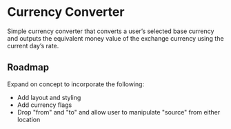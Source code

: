 # Currency Converter

Simple currency converter that converts a user’s selected base currency and outputs the equivalent money value of the exchange currency using the current day’s rate.

## Roadmap

Expand on concept to incorporate the following:

* Add layout and styling
* Add currency flags
* Drop "from" and "to" and allow user to manipulate "source" from either location
